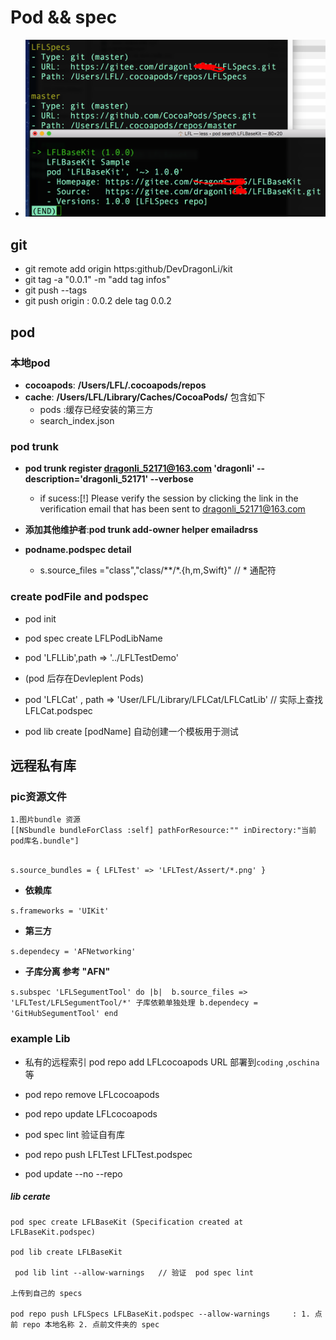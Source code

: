 # Pod && spec

- ![](./Lib_example.png)

## git

 - git remote add origin  https:github/DevDragonLi/kit
 - git tag -a "0.0.1" -m "add tag infos"
 - git push --tags
 - git push origin : 0.0.2  dele tag 0.0.2


## pod

###  本地pod

- **cocoapods**: **/Users/LFL/.cocoapods/repos**
- **cache**: **/Users/LFL/Library/Caches/CocoaPods/** 包含如下
	- pods :缓存已经安装的第三方
	- search_index.json 

### pod trunk

- **pod trunk register dragonli_52171@163.com 'dragonli' --description='dragonli_52171' --verbose**
	- if sucess:[!] Please verify the session by clicking the link in the verification email that has been sent to dragonli_52171@163.com

- **添加其他维护者**:**pod trunk add-owner helper emailadrss**
- **podname.podspec detail**
	- s.source_files ="class","class/**/*.{h,m,Swift}"  // * 通配符 
### create podFile and podspec
- pod init 
- pod spec create LFLPodLibName 
- pod 'LFLLib',path => '../LFLTestDemo'

- (pod 后存在Devleplent Pods)
- pod 'LFLCat' , path => 'User/LFL/Library/LFLCat/LFLCatLib' // 实际上查找LFLCat.podspec
- pod lib create [podName] 自动创建一个模板用于测试
 
## 远程私有库


###  **pic资源文件**

```
1.图片bundle 资源 
[[NSbundle bundleForClass :self] pathForResource:"" inDirectory:"当前pod库名.bundle"]


```
 	
`s.source_bundles = {
  LFLTest' => 'LFLTest/Assert/*.png'
  }`
  
- **依赖库**

`s.frameworks = 'UIKit'`

- **第三方**

`s.dependecy = 'AFNetworking'`

- **子库分离 参考 "AFN"**
	
`s.subspec 'LFLSegumentTool' do |b| 
b.source_files => 'LFLTest/LFLSegumentTool/*'
子库依赖单独处理
b.dependecy = 'GitHubSegumentTool'
end`

### example Lib

- 私有的远程索引  pod repo add LFLcocoapods URL  部署到`coding` ,`oschina`等

- pod repo remove LFLcocoapods  

- pod repo update LFLcocoapods

- pod spec lint 验证自有库 

- pod repo push LFLTest LFLTest.podspec

- pod update --no --repo 

##### lib cerate  

```
pod spec create LFLBaseKit (Specification created at LFLBaseKit.podspec) 

pod lib create LFLBaseKit  

 pod lib lint --allow-warnings   // 验证  pod spec lint 

上传到自己的 specs

pod repo push LFLSpecs LFLBaseKit.podspec --allow-warnings     : 1. 点前 repo 本地名称 2. 点前文件夹的 spec  

```



